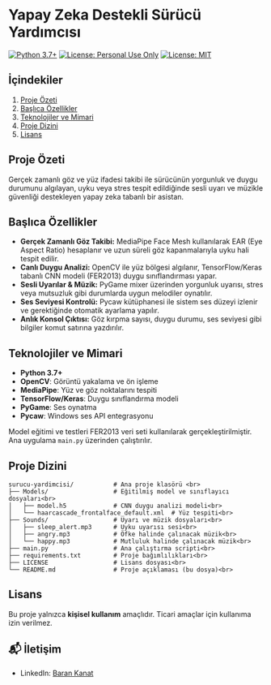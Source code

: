# Yapay Zeka Destekli Sürücü Yardımcısı

[![Python 3.7+](https://img.shields.io/badge/Python-3.7%2B-blue.svg)](https://www.python.org/) [![License: Personal Use Only](https://img.shields.io/badge/License-Personal%20Use%20Only-red.svg)](LICENSE) [![License: MIT](https://img.shields.io/badge/License-MIT-yellow.svg)](LICENSE)

## İçindekiler

1. [Proje Özeti](#proje-özeti)
2. [Başlıca Özellikler](#başlıca-özellikler)
3. [Teknolojiler ve Mimari](#teknolojiler-ve-mimari)
4. [Proje Dizini](#proje-dizini)
6. [Lisans](#lisans)



## Proje Özeti

Gerçek zamanlı göz ve yüz ifadesi takibi ile sürücünün yorgunluk ve duygu durumunu algılayan, uyku veya stres tespit edildiğinde sesli uyarı ve müzikle güvenliği destekleyen yapay zeka tabanlı bir asistan.



## Başlıca Özellikler

* **Gerçek Zamanlı Göz Takibi:** MediaPipe Face Mesh kullanılarak EAR (Eye Aspect Ratio) hesaplanır ve uzun süreli göz kapanmalarıyla uyku hali tespit edilir.
* **Canlı Duygu Analizi:** OpenCV ile yüz bölgesi algılanır, TensorFlow/Keras tabanlı CNN modeli (FER2013) duygu sınıflandırması yapar.
* **Sesli Uyarılar & Müzik:** PyGame mixer üzerinden yorgunluk uyarısı, stres veya mutsuzluk gibi durumlarda uygun melodiler oynatılır.
* **Ses Seviyesi Kontrolü:** Pycaw kütüphanesi ile sistem ses düzeyi izlenir ve gerektiğinde otomatik ayarlama yapılır.
* **Anlık Konsol Çıktısı:** Göz kırpma sayısı, duygu durumu, ses seviyesi gibi bilgiler komut satırına yazdırılır.



## Teknolojiler ve Mimari

* **Python 3.7+**
* **OpenCV**: Görüntü yakalama ve ön işleme
* **MediaPipe**: Yüz ve göz noktalarını tespiti
* **TensorFlow/Keras**: Duygu sınıflandırma modeli
* **PyGame**: Ses oynatma
* **Pycaw**: Windows ses API entegrasyonu

Model eğitimi ve testleri FER2013 veri seti kullanılarak gerçekleştirilmiştir. Ana uygulama `main.py` üzerinden çalıştırılır.


## Proje Dizini

```
surucu-yardimcisi/           # Ana proje klasörü <br>
├── Models/                  # Eğitilmiş model ve sınıflayıcı dosyaları<br>
│   ├── model.h5             # CNN duygu analizi modeli<br>
│   └── haarcascade_frontalface_default.xml  # Yüz tespiti<br>
├── Sounds/                  # Uyarı ve müzik dosyaları<br>
│   ├── sleep_alert.mp3      # Uyku uyarısı sesi<br>
│   ├── angry.mp3            # Öfke halinde çalınacak müzik<br>
│   └── happy.mp3            # Mutluluk halinde çalınacak müzik<br>
├── main.py                  # Ana çalıştırma scripti<br>
├── requirements.txt         # Proje bağımlılıkları<br>
├── LICENSE                  # Lisans dosyası<br>
└── README.md                # Proje açıklaması (bu dosya)<br>
```

## Lisans

Bu proje yalnızca **kişisel kullanım** amaçlıdır. Ticari amaçlar için kullanıma izin verilmez.

## 📬 İletişim
- LinkedIn: [Baran Kanat](https://www.linkedin.com/in/baran-kanat)

